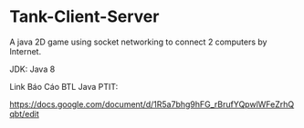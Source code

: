 # Tank-Client-Server
A java 2D game using socket networking to connect 2 computers by Internet.

JDK: Java 8


Link Báo Cáo BTL Java PTIT:

https://docs.google.com/document/d/1R5a7bhg9hFG_rBrufYQpwlWFeZrhQqbt/edit
